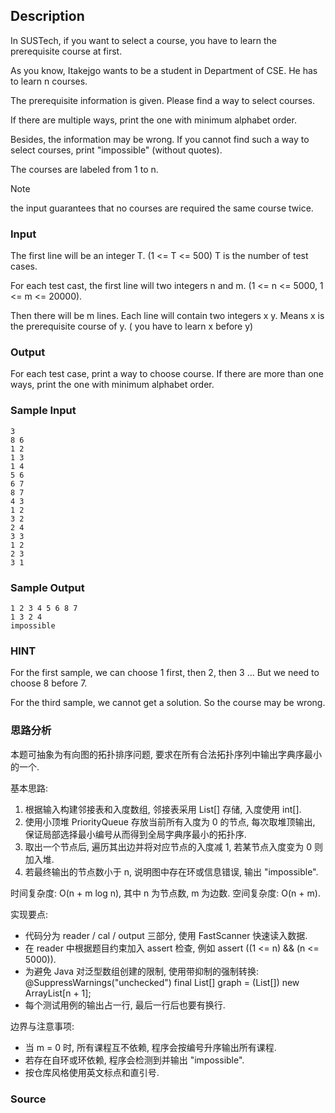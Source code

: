 ## Description

In SUSTech, if you want to select a course, you have to learn the prerequisite course at first.

As you know, Itakejgo wants to be a student in Department of CSE. He has to learn n courses.

The prerequisite information is given. Please find a way to select courses.

If there are multiple ways, print the one with minimum alphabet order.

Besides, the information may be wrong. If you cannot find such a way to select courses, print "impossible" (without quotes).

The courses are labeled from 1 to n.

> [!Note]
> 
> the input guarantees that no courses are required the same course twice.

### Input

The first line will be an integer T. (1 <= T <= 500) T is the number of test cases.

For each test cast, the first line will two integers n and m. (1 <= n <= 5000, 1 <= m <= 20000).

Then there will be m lines. Each line will contain two integers x y. Means x is the prerequisite course of y. ( you have to learn x before y)

### Output

For each test case, print a way to choose course. If there are more than one ways, print the one with minimum alphabet order.

### Sample Input

```log
3
8 6
1 2
1 3
1 4
5 6
6 7
8 7
4 3
1 2
3 2
2 4
3 3
1 2
2 3
3 1
```

### Sample Output

```log
1 2 3 4 5 6 8 7
1 3 2 4
impossible
```

### HINT

For the first sample, we can choose 1 first, then 2, then 3 … But we need to choose 8 before 7.

For the third sample, we cannot get a solution. So the course may be wrong.

### 思路分析

本题可抽象为有向图的拓扑排序问题, 要求在所有合法拓扑序列中输出字典序最小的一个.

基本思路:

1. 根据输入构建邻接表和入度数组, 邻接表采用 List<Integer>[] 存储, 入度使用 int[].
2. 使用小顶堆 PriorityQueue 存放当前所有入度为 0 的节点, 每次取堆顶输出, 保证局部选择最小编号从而得到全局字典序最小的拓扑序.
3. 取出一个节点后, 遍历其出边并将对应节点的入度减 1, 若某节点入度变为 0 则加入堆.
4. 若最终输出的节点数小于 n, 说明图中存在环或信息错误, 输出 "impossible".

时间复杂度: O(n + m log n), 其中 n 为节点数, m 为边数.
空间复杂度: O(n + m).

实现要点:

- 代码分为 reader / cal / output 三部分, 使用 FastScanner 快速读入数据.
- 在 reader 中根据题目约束加入 assert 检查, 例如 assert ((1 <= n) && (n <= 5000)).
- 为避免 Java 对泛型数组创建的限制, 使用带抑制的强制转换: @SuppressWarnings("unchecked") final List<Integer>[] graph = (List<Integer>[]) new ArrayList[n + 1];
- 每个测试用例的输出占一行, 最后一行后也要有换行.

边界与注意事项:

- 当 m = 0 时, 所有课程互不依赖, 程序会按编号升序输出所有课程.
- 若存在自环或环依赖, 程序会检测到并输出 "impossible".
- 按仓库风格使用英文标点和直引号.

### Source
